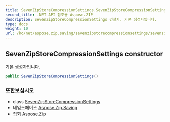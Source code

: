 ```yaml
---
title: SevenZipStoreCompressionSettings.SevenZipStoreCompressionSettings
second_title: .NET API 참조용 Aspose.ZIP
description: SevenZipStoreCompressionSettings 건설자. 기본 생성자입니다.
type: docs
weight: 10
url: /ko/net/aspose.zip.saving/sevenzipstorecompressionsettings/sevenzipstorecompressionsettings/
---
```

## SevenZipStoreCompressionSettings constructor

기본 생성자입니다.

```csharp
public SevenZipStoreCompressionSettings()
```

### 또한보십시오

* class [SevenZipStoreCompressionSettings](../)
* 네임스페이스 [Aspose.Zip.Saving](../../sevenzipstorecompressionsettings/)
* 집회 [Aspose.Zip](../../../)


